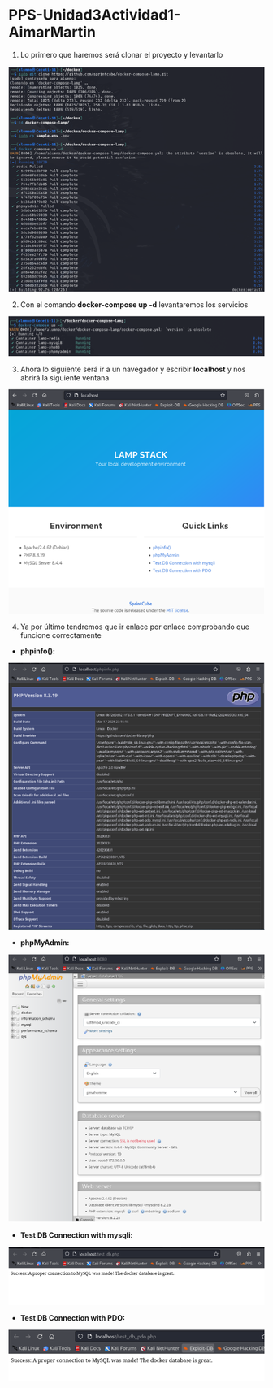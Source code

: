 # PPS-Unidad3Actividad1-AimarMartin

1. Lo primero que haremos será clonar el proyecto y levantarlo

![](/img/1.png)

2. Con el comando **docker-compose up -d** levantaremos los servicios

![](/img/2.png)

3. Ahora lo siguiente será ir a un navegador y escribir **localhost** y nos abrirá la siguiente ventana

![](/img/3.png)

4. Ya por último tendremos que ir enlace por enlace comprobando que funcione correctamente 

* **phpinfo():** 

![](/img/4.png)

* **phpMyAdmin:**

![](/img/5.png)

* **Test DB Connection with mysqli:**

![](/img/6.png)

* **Test DB Connection with PDO:**

![](/img/7.png)